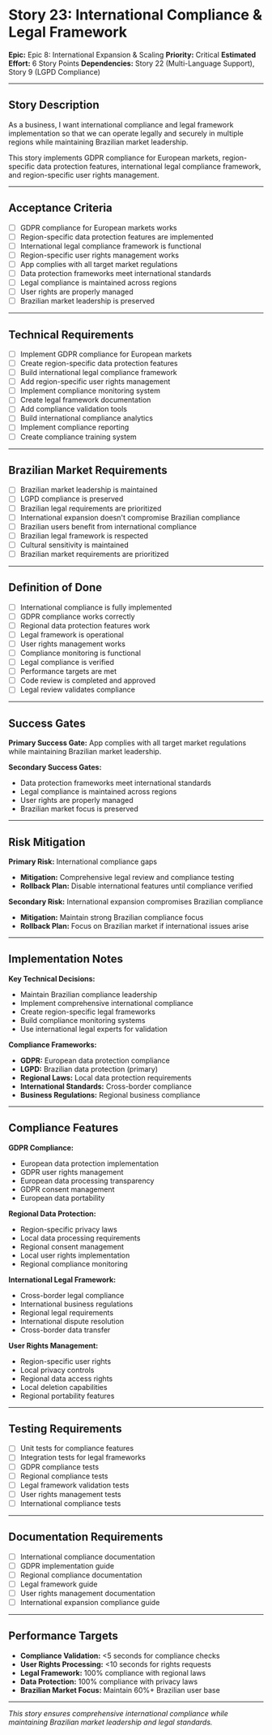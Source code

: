 # Story 23: International Compliance & Legal Framework

**Epic:** Epic 8: International Expansion & Scaling
**Priority:** Critical
**Estimated Effort:** 6 Story Points
**Dependencies:** Story 22 (Multi-Language Support), Story 9 (LGPD Compliance)

---

## Story Description

As a business, I want international compliance and legal framework implementation so that we can operate legally and securely in multiple regions while maintaining Brazilian market leadership.

This story implements GDPR compliance for European markets, region-specific data protection features, international legal compliance framework, and region-specific user rights management.

---

## Acceptance Criteria

- [ ] GDPR compliance for European markets works
- [ ] Region-specific data protection features are implemented
- [ ] International legal compliance framework is functional
- [ ] Region-specific user rights management works
- [ ] App complies with all target market regulations
- [ ] Data protection frameworks meet international standards
- [ ] Legal compliance is maintained across regions
- [ ] User rights are properly managed
- [ ] Brazilian market leadership is preserved

---

## Technical Requirements

- [ ] Implement GDPR compliance for European markets
- [ ] Create region-specific data protection features
- [ ] Build international legal compliance framework
- [ ] Add region-specific user rights management
- [ ] Implement compliance monitoring system
- [ ] Create legal framework documentation
- [ ] Add compliance validation tools
- [ ] Build international compliance analytics
- [ ] Implement compliance reporting
- [ ] Create compliance training system

---

## Brazilian Market Requirements

- [ ] Brazilian market leadership is maintained
- [ ] LGPD compliance is preserved
- [ ] Brazilian legal requirements are prioritized
- [ ] International expansion doesn't compromise Brazilian compliance
- [ ] Brazilian users benefit from international compliance
- [ ] Brazilian legal framework is respected
- [ ] Cultural sensitivity is maintained
- [ ] Brazilian market requirements are prioritized

---

## Definition of Done

- [ ] International compliance is fully implemented
- [ ] GDPR compliance works correctly
- [ ] Regional data protection features work
- [ ] Legal framework is operational
- [ ] User rights management works
- [ ] Compliance monitoring is functional
- [ ] Legal compliance is verified
- [ ] Performance targets are met
- [ ] Code review is completed and approved
- [ ] Legal review validates compliance

---

## Success Gates

**Primary Success Gate:** App complies with all target market regulations while maintaining Brazilian market leadership.

**Secondary Success Gates:**
- Data protection frameworks meet international standards
- Legal compliance is maintained across regions
- User rights are properly managed
- Brazilian market focus is preserved

---

## Risk Mitigation

**Primary Risk:** International compliance gaps
- **Mitigation:** Comprehensive legal review and compliance testing
- **Rollback Plan:** Disable international features until compliance verified

**Secondary Risk:** International expansion compromises Brazilian compliance
- **Mitigation:** Maintain strong Brazilian compliance focus
- **Rollback Plan:** Focus on Brazilian market if international issues arise

---

## Implementation Notes

**Key Technical Decisions:**
- Maintain Brazilian compliance leadership
- Implement comprehensive international compliance
- Create region-specific legal frameworks
- Build compliance monitoring systems
- Use international legal experts for validation

**Compliance Frameworks:**
- **GDPR:** European data protection compliance
- **LGPD:** Brazilian data protection (primary)
- **Regional Laws:** Local data protection requirements
- **International Standards:** Cross-border compliance
- **Business Regulations:** Regional business compliance

---

## Compliance Features

**GDPR Compliance:**
- European data protection implementation
- GDPR user rights management
- European data processing transparency
- GDPR consent management
- European data portability

**Regional Data Protection:**
- Region-specific privacy laws
- Local data processing requirements
- Regional consent management
- Local user rights implementation
- Regional compliance monitoring

**International Legal Framework:**
- Cross-border legal compliance
- International business regulations
- Regional legal requirements
- International dispute resolution
- Cross-border data transfer

**User Rights Management:**
- Region-specific user rights
- Local privacy controls
- Regional data access rights
- Local deletion capabilities
- Regional portability features

---

## Testing Requirements

- [ ] Unit tests for compliance features
- [ ] Integration tests for legal frameworks
- [ ] GDPR compliance tests
- [ ] Regional compliance tests
- [ ] Legal framework validation tests
- [ ] User rights management tests
- [ ] International compliance tests

---

## Documentation Requirements

- [ ] International compliance documentation
- [ ] GDPR implementation guide
- [ ] Regional compliance documentation
- [ ] Legal framework guide
- [ ] User rights management documentation
- [ ] International expansion compliance guide

---

## Performance Targets

- **Compliance Validation:** <5 seconds for compliance checks
- **User Rights Processing:** <10 seconds for rights requests
- **Legal Framework:** 100% compliance with regional laws
- **Data Protection:** 100% compliance with privacy laws
- **Brazilian Market Focus:** Maintain 60%+ Brazilian user base

---

*This story ensures comprehensive international compliance while maintaining Brazilian market leadership and legal standards.* 